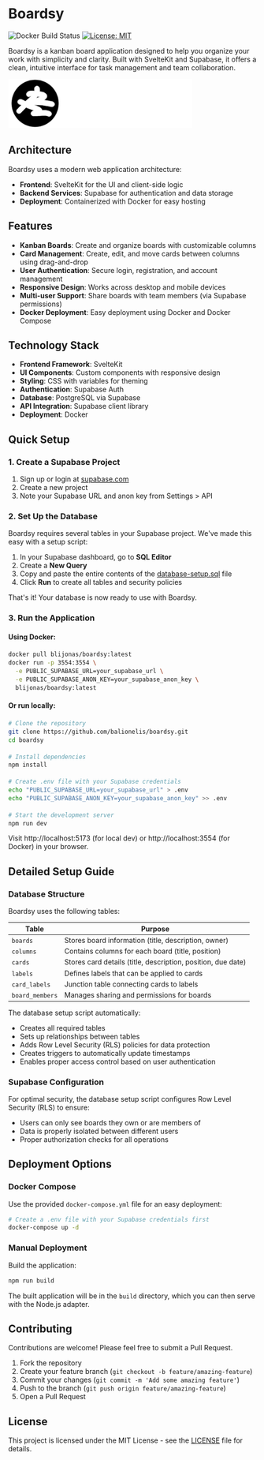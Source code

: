 # Boardsy

![Docker Build Status](https://github.com/balionelis/boardsy/actions/workflows/docker-build.yml/badge.svg)
[![License: MIT](https://img.shields.io/badge/License-MIT-blue.svg)](LICENSE)

Boardsy is a kanban board application designed to help you organize your work with simplicity and clarity. Built with SvelteKit and Supabase, it offers a clean, intuitive interface for task management and team collaboration.

![Boardsy Banner](static/boardsy-banner.png)

## Architecture

Boardsy uses a modern web application architecture:

- **Frontend**: SvelteKit for the UI and client-side logic
- **Backend Services**: Supabase for authentication and data storage
- **Deployment**: Containerized with Docker for easy hosting

## Features

- **Kanban Boards**: Create and organize boards with customizable columns
- **Card Management**: Create, edit, and move cards between columns using drag-and-drop
- **User Authentication**: Secure login, registration, and account management
- **Responsive Design**: Works across desktop and mobile devices
- **Multi-user Support**: Share boards with team members (via Supabase permissions)
- **Docker Deployment**: Easy deployment using Docker and Docker Compose

## Technology Stack

- **Frontend Framework**: SvelteKit
- **UI Components**: Custom components with responsive design
- **Styling**: CSS with variables for theming
- **Authentication**: Supabase Auth
- **Database**: PostgreSQL via Supabase
- **API Integration**: Supabase client library
- **Deployment**: Docker

## Quick Setup

### 1. Create a Supabase Project

1. Sign up or login at [supabase.com](https://supabase.com)
2. Create a new project
3. Note your Supabase URL and anon key from Settings > API

### 2. Set Up the Database

Boardsy requires several tables in your Supabase project. We've made this easy with a setup script:

1. In your Supabase dashboard, go to **SQL Editor**
2. Create a **New Query**
3. Copy and paste the entire contents of the [database-setup.sql](./database-setup.sql) file
4. Click **Run** to create all tables and security policies

That's it! Your database is now ready to use with Boardsy.

### 3. Run the Application

#### Using Docker:

```bash
docker pull blijonas/boardsy:latest
docker run -p 3554:3554 \
  -e PUBLIC_SUPABASE_URL=your_supabase_url \
  -e PUBLIC_SUPABASE_ANON_KEY=your_supabase_anon_key \
  blijonas/boardsy:latest
```

#### Or run locally:

```bash
# Clone the repository
git clone https://github.com/balionelis/boardsy.git
cd boardsy

# Install dependencies
npm install

# Create .env file with your Supabase credentials
echo "PUBLIC_SUPABASE_URL=your_supabase_url" > .env
echo "PUBLIC_SUPABASE_ANON_KEY=your_supabase_anon_key" >> .env

# Start the development server
npm run dev
```

Visit http://localhost:5173 (for local dev) or http://localhost:3554 (for Docker) in your browser.

## Detailed Setup Guide

### Database Structure

Boardsy uses the following tables:

| Table | Purpose |
|-------|---------|
| `boards` | Stores board information (title, description, owner) |
| `columns` | Contains columns for each board (title, position) |
| `cards` | Stores card details (title, description, position, due date) |
| `labels` | Defines labels that can be applied to cards |
| `card_labels` | Junction table connecting cards to labels |
| `board_members` | Manages sharing and permissions for boards |

The database setup script automatically:
- Creates all required tables
- Sets up relationships between tables
- Adds Row Level Security (RLS) policies for data protection
- Creates triggers to automatically update timestamps
- Enables proper access control based on user authentication

### Supabase Configuration

For optimal security, the database setup script configures Row Level Security (RLS) to ensure:

- Users can only see boards they own or are members of
- Data is properly isolated between different users
- Proper authorization checks for all operations

## Deployment Options

### Docker Compose

Use the provided `docker-compose.yml` file for an easy deployment:

```bash
# Create a .env file with your Supabase credentials first
docker-compose up -d
```

### Manual Deployment

Build the application:

```bash
npm run build
```

The built application will be in the `build` directory, which you can then serve with the Node.js adapter.

## Contributing

Contributions are welcome! Please feel free to submit a Pull Request.

1. Fork the repository
2. Create your feature branch (`git checkout -b feature/amazing-feature`)
3. Commit your changes (`git commit -m 'Add some amazing feature'`)
4. Push to the branch (`git push origin feature/amazing-feature`)
5. Open a Pull Request

## License

This project is licensed under the MIT License - see the [LICENSE](LICENSE) file for details.